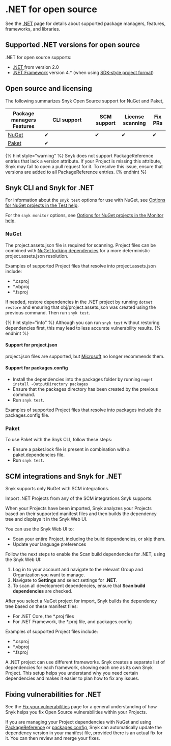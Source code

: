 # .NET for open source

See the [.NET](./) page for details about supported package managers, features, frameworks, and libraries.

## Supported .NET versions **for open source**

.NET for open source supports:

* [.NET ](https://versionsof.net/core/)from version 2.0
* [.NET Framework](https://versionsof.net/framework/) version 4.\* (when using [SDK-style project format](https://learn.microsoft.com/en-us/visualstudio/msbuild/how-to-use-project-sdk?view=vs-2022))

## Open source and licensing

The following summarizes Snyk Open Source support for NuGet and Paket,

<table><thead><tr><th>Package managers Features</th><th width="143">CLI support</th><th>SCM support</th><th>License scanning</th><th>Fix PRs</th></tr></thead><tbody><tr><td><a href="https://www.nuget.org">NuGet</a></td><td>✔︎</td><td>✔︎</td><td>✔︎</td><td>✔︎</td></tr><tr><td><a href="https://fsprojects.github.io/Paket/index.html">Paket</a></td><td>✔︎</td><td></td><td></td><td></td></tr></tbody></table>

{% hint style="warning" %}
Snyk does not support PackageReference entries that lack a version attribute. If your Project is missing this attribute, Snyk may fail to open a pull request for it. To resolve this issue, ensure that versions are added to all PackageReference entries.
{% endhint %}

## Snyk CLI and Snyk for .NET

For information about the `snyk test` options for use with NuGet, see [Options for NuGet projects in the Test help](../../cli-ide-and-ci-cd-integrations/snyk-cli/commands/test.md#options-for-nuget-projects).&#x20;

For the `snyk monitor` options, see [Options for NuGet projects in the Monitor help](../../cli-ide-and-ci-cd-integrations/snyk-cli/commands/monitor.md#options-for-nuget-projects).

### NuGet&#x20;

The project.assets.json file is required for scanning. Project files can be combined with [NuGet locking dependencies](https://learn.microsoft.com/en-us/nuget/consume-packages/package-references-in-project-files#locking-dependencies) for a more deterministic project.assets.json resolution.

Examples of supported Project files that resolve into project.assets.json include:

* \*.csproj
* \*.vbproj
* \*.fsproj

If needed, restore dependencies in the .NET project by running `dotnet restore` and ensuring that obj/project.assets.json was created using the previous command. Then run `snyk test`.

{% hint style="info" %}
Although you can run `snyk test` without restoring dependencies first, this may lead to less accurate vulnerability results.
{% endhint %}

#### **Support for project.json**

project.json files are supported, but [Microsoft](https://learn.microsoft.com/en-us/nuget/archive/project-json) no longer recommends them.&#x20;

#### Support for packages.config

* Install the dependencies into the packages folder by running `nuget install -OutputDirectory packages`&#x20;
* Ensure that the packages directory has been created by the previous command.&#x20;
* Run `snyk test`.

Examples of supported Project files that resolve into packages include the packages.config file.

### Paket

To use Paket with the Snyk CLI, follow these steps:

* &#x20;Ensure a paket.lock file is present in combination with a paket.dependencies file.&#x20;
* Run `snyk test`.

## SCM integrations and Snyk for .NET

Snyk supports only NuGet with SCM integrations.

Import .NET Projects from any of the SCM integrations Snyk supports.

When your Projects have been imported, Snyk analyzes your Projects based on their supported manifest files and then builds the dependency tree and displays it in the Snyk Web UI.

You can use the Snyk Web UI to:

* Scan your entire Project, including the build dependencies, or skip them.
* Update your language preferences

Follow the next steps to enable the Scan build dependencies for .NET, using the Snyk Web UI:

1. Log in to your account and navigate to the relevant Group and Organization you want to manage.
2. Navigate to **Settings** and select settings for **.NET**.
3. To scan all development dependencies, ensure that **Scan build dependencies** are checked.

After you select a NuGet project for import, Snyk builds the dependency tree based on these manifest files:

* For .NET Core, the \*.proj files
* For .NET Framework, the \*.proj file, and packages.config

Examples of supported Project files include:

* \*.csproj
* \*.vbproj
* \*.fsproj

A .NET project can use different frameworks. Snyk creates a separate list of dependencies for each framework, showing each one as its own Snyk Project. This setup helps you understand why you need certain dependencies and makes it easier to plan how to fix any issues.

## Fixing vulnerabilities for .NET

See the [Fix your vulnerabilities](../../scan-with-snyk/snyk-open-source/manage-vulnerabilities/fix-your-vulnerabilities.md) page for a general understanding of how Snyk helps you fix Open Source vulnerabilities within your Projects.

If you are managing your Project dependencies with NuGet and using [PackageReference](https://docs.microsoft.com/en-us/nuget/consume-packages/package-references-in-project-files) or [packages.config](https://docs.microsoft.com/en-us/nuget/reference/packages-config), Snyk can automatically update the dependency version in your manifest file, provided there is an actual fix for it. You can then review and merge your fixes.
